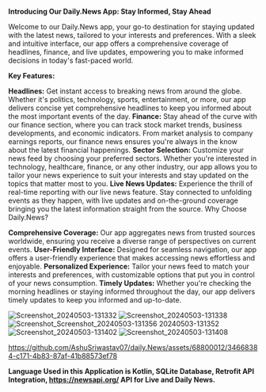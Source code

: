 **Introducing Our Daily.News App: Stay Informed, Stay Ahead**

Welcome to our Daily.News app, your go-to destination for staying updated with the latest news, tailored to your interests and preferences. With a sleek and intuitive interface, our app offers a comprehensive coverage of headlines, finance, and live updates, empowering you to make informed decisions in today's fast-paced world.

**Key Features:**

**Headlines:** Get instant access to breaking news from around the globe. Whether it's politics, technology, sports, entertainment, or more, our app delivers concise yet comprehensive headlines to keep you informed about the most important events of the day.
**Finance:** Stay ahead of the curve with our finance section, where you can track stock market trends, business developments, and economic indicators. From market analysis to company earnings reports, our finance news ensures you're always in the know about the latest financial happenings.
**Sector Selection:** Customize your news feed by choosing your preferred sectors. Whether you're interested in technology, healthcare, finance, or any other industry, our app allows you to tailor your news experience to suit your interests and stay updated on the topics that matter most to you.
**Live News Updates:** Experience the thrill of real-time reporting with our live news feature. Stay connected to unfolding events as they happen, with live updates and on-the-ground coverage bringing you the latest information straight from the source.
Why Choose Daily.News?

**Comprehensive Coverage:** Our app aggregates news from trusted sources worldwide, ensuring you receive a diverse range of perspectives on current events.
**User-Friendly Interface:** Designed for seamless navigation, our app offers a user-friendly experience that makes accessing news effortless and enjoyable.
**Personalized Experience:** Tailor your news feed to match your interests and preferences, with customizable options that put you in control of your news consumption.
**Timely Updates:** Whether you're checking the morning headlines or staying informed throughout the day, our app delivers timely updates to keep you informed and up-to-date.

![Screenshot_20240503-131332](https://github.com/AshuSriwastav07/daily.News/assets/68800012/156b47d1-3483-47df-a847-12b4863edb9e) ![Screenshot_20240503-131338](https://github.com/AshuSriwastav07/daily.News/assets/68800012/817c1123-9023-422e-9720-d8a425bcae66) ![Screenshot_![Screenshot_20240503-131356](https://github.com/AshuSriwastav07/daily.News/assets/68800012/ab7d7c2a-6bf2-4f4c-941f-392ec88ace6e) 20240503-131352](https://github.com/AshuSriwastav07/daily.News/assets/68800012/5298ee4a-641c-4c9c-9ad0-baf3eb436ddc) ![Screenshot_20240503-131402](https://github.com/AshuSriwastav07/daily.News/assets/68800012/b0f9aced-e7ef-4b10-ba6a-6d57902c99d9)
![Screenshot_20240503-131408](https://github.com/AshuSriwastav07/daily.News/assets/68800012/a61e9fba-fe48-4133-a3a7-362ee696ed1c)

https://github.com/AshuSriwastav07/daily.News/assets/68800012/34668384-c171-4b83-87af-41b88573ef78


****Language Used in this Application is Kotlin, SQLite Database, Retrofit API Integration, https://newsapi.org/ API for Live and Daily News.****

